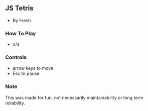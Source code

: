 ## JS Tetris
- By Fresh

### How To Play
- n/a

### Controls
- arrow keys to move
- Esc to pause


### Note
This was made for fun, not necessarily maintainability or long term reliability.